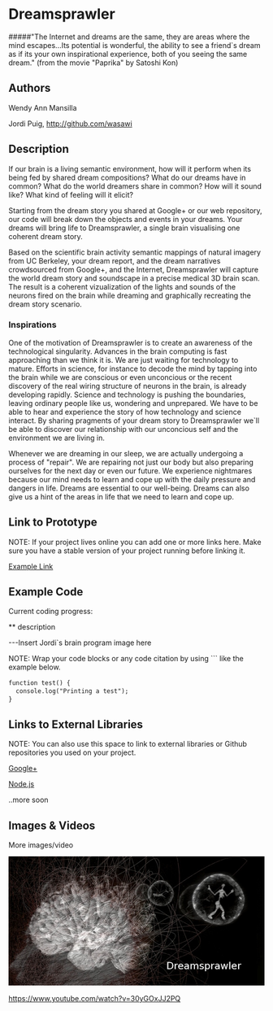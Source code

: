 # Dreamsprawler


#####"The Internet and dreams are the same, they are areas where the mind escapes...Its potential is wonderful, the ability to see a friend`s dream as if its your own inspirational experience, both of you seeing the same dream."
(from the movie "Paprika" by Satoshi Kon)


## Authors
Wendy Ann Mansilla 

Jordi Puig, http://github.com/wasawi


## Description


If our brain is a living semantic environment, how will it perform when its being fed by shared dream compositions? What do our dreams have in common? What do the world dreamers share in common? How will it sound like? What kind of feeling will it elicit?

Starting from the dream story you shared at Google+ or our web repository, our code will break down the objects and events in your dreams. Your dreams will bring life to Dreamsprawler, a single brain visualising one coherent dream story.

Based on the scientific brain activity semantic mappings of natural imagery from UC Berkeley, your dream report, and the dream narratives crowdsourced from Google+, and the Internet, Dreamsprawler will capture the world dream story and soundscape in a precise medical 3D brain scan. The result is a coherent vizualization of the lights and sounds of the neurons fired on the brain while dreaming and graphically recreating the dream story scenario. 



### Inspirations

One of the motivation of Dreamsprawler is to create an awareness of the technological singularity. Advances in the brain computing is fast approaching than we think it is. We are just waiting for technology to mature. Efforts in science, for instance to decode the mind by tapping into the brain while we are conscious or even unconcious or the recent discovery of the real wiring structure of neurons in the brain, is already developing rapidly. Science and technology is pushing the boundaries, leaving ordinary people like us, wondering and unprepared. We have to be able to hear and experience the story of how technology and science interact. By sharing pragments of your dream story to Dreamsprawler we`ll be able to discover our relationship with our unconcious self and the environment we are living in. 

Whenever we are dreaming in our sleep, we are actually undergoing a process of "repair". We are repairing not just our body but also preparing ourselves for the next day or even our future. We experience nightmares because our mind needs to learn and cope up with the daily pressure and dangers in life. Dreams are essential to our well-being. Dreams can also give us a hint of the areas in life that we need to learn and cope up. 



## Link to Prototype
NOTE: If your project lives online you can add one or more links here. Make sure you have a stable version of your project running before linking it.

[Example Link](http://www.google.com "Example Link")

## Example Code

Current coding progress:

** description

---Insert Jordi`s brain program image here




NOTE: Wrap your code blocks or any code citation by using ``` like the example below.
```
function test() {
  console.log("Printing a test");
}
```
## Links to External Libraries
 NOTE: You can also use this space to link to external libraries or Github repositories you used on your project.

[Google+](https://plus.google.com/ "Google+")

[Node.js](http://nodejs.org/ "Node.js")

..more soon

## Images & Videos
More images/video

![Example Image](project_images/cover.jpg?raw=true "Example Image")

https://www.youtube.com/watch?v=30yGOxJJ2PQ
